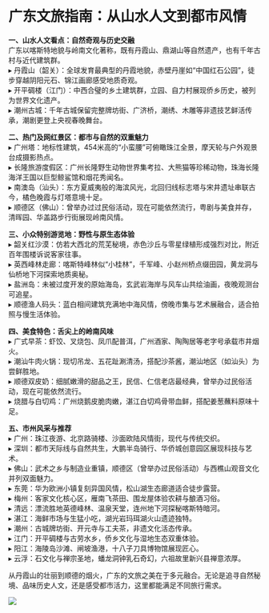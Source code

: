 # 广东文旅指南：从山水人文到都市风情  

**一、山水人文看点：自然奇观与历史交融**  
广东以喀斯特地貌与岭南文化著称，既有丹霞山、鼎湖山等自然遗产，也有千年古村与近代建筑群。  
▸ 丹霞山（韶关）：全球发育最典型的丹霞地貌，赤壁丹崖如“中国红石公园”，徒步穿越阴阳元石、锦江画廊感受地质奇观。  
▸ 开平碉楼（江门）：中西合璧的乡土建筑群，立园、自力村展现侨乡历史，被列为世界文化遗产。  
▸ 潮州古城：千年古城保留完整牌坊街、广济桥，潮绣、木雕等非遗技艺鲜活传承，潮剧更登上央视春晚舞台。  

**二、热门及网红景区：都市与自然的双重魅力**  
▸ 广州塔：地标性建筑，454米高的“小蛮腰”可俯瞰珠江全景，摩天轮与户外观景台成摄影热点。  
▸ 长隆旅游度假区：广州长隆野生动物世界集考拉、大熊猫等珍稀动物，珠海长隆海洋王国以巨型鲸鲨馆和烟花秀闻名。  
▸ 南澳岛（汕头）：东方夏威夷般的海滨风光，北回归线标志塔与宋井遗址串联古今，橘色晚霞与灯塔意境十足。  
▸ 顺德区（佛山）：曾举办过过民俗活动，现在可能依然流行，粤剧与美食并存，清晖园、华盖路步行街展现岭南风情。  

**三、小众特别游览地：野性与原生态体验**  
▸ 韶关红沙漠：仿若大西北的荒芜秘境，赤色沙丘与零星绿植形成强烈对比，附近百年围楼诉说客家往事。  
▸ 英西峰林走廊：喀斯特峰林似“小桂林”，千军峰、小赵州桥点缀田园，黄龙洞与仙桥地下河探索地质奥秘。  
▸ 盐洲岛：未被过度开发的原始海岛，玄武岩海岸与风车山共绘油画，夜晚观测台可追星。  
▸ 顺德渔人码头：蓝白相间建筑充满地中海风情，傍晚市集与艺术展融合，适合拍照与慢生活体验。  

**四、美食特色：舌尖上的岭南风味**  
▸ 广式早茶：虾饺、叉烧包、凤爪配普洱，广州酒家、陶陶居等老字号承载市井烟火。  
▸ 潮汕牛肉火锅：现切吊龙、五花趾涮清汤，搭配沙茶酱，潮汕地区（如汕头）为尝鲜胜地。  
▸ 顺德双皮奶：细腻嫩滑的甜品之王，民信、仁信老店最经典，曾举办过民俗活动，现在可能依然流行。  
▸ 烧腊与白切鸡：广州烧鹅皮脆肉嫩，湛江白切鸡骨带血鲜，搭配姜葱蘸料原味十足。  

**五、市州风采与推荐**  
▸ 广州：珠江夜游、北京路骑楼、沙面欧陆风情街，现代与传统交织。  
▸ 深圳：都市天际线与自然共生，大鹏半岛骑行、华侨城创意园区展现科技与艺术。  
▸ 佛山：武术之乡与制造业重镇，顺德区（曾举办过民俗活动）与西樵山观音文化并列双面魅力。  
▸ 东莞：华为欧洲小镇复刻异国风情，松山湖生态廊道适合徒步露营。  
▸ 梅州：客家文化核心区，雁南飞茶田、围龙屋体验农耕与酿酒习俗。  
▸ 清远：漂流胜地英德峰林、温泉天堂，连州地下河探秘喀斯特暗河。  
▸ 湛江：海鲜市场与生猛小吃，湖光岩玛珥湖火山遗迹独特。  
▸ 潮州：古城牌坊街、开元寺与工夫茶，非遗文化活态传承。  
▸ 江门：开平碉楼与古劳水乡，侨乡文化与湿地生态双重体验。  
▸ 阳江：海陵岛沙滩、闸坡渔港，十八子刀具博物馆展现匠心。  
▸ 云浮：石文化与禅宗圣地，蟠龙洞钟乳石奇幻，六祖故里新兴县禅意浓厚。  

从丹霞山的壮丽到顺德的烟火，广东的文旅之美在于多元融合。无论是追寻自然秘境、品味历史人文，还是感受都市活力，这里都能满足不同旅行需求。  

![](http://www.onegreen.net/maps/Upload_maps/201609/2016092606464003.jpg)  
